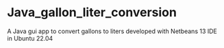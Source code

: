 # Java_gallon_liter_conversion

A Java gui app  to convert  gallons to liters developed with Netbeans 13 IDE in Ubuntu 22.04
